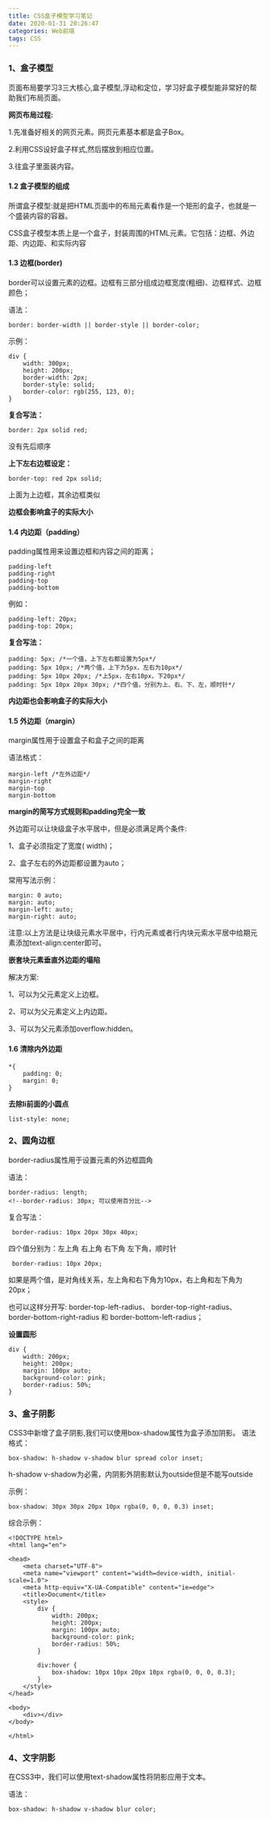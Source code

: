```yaml
---
title: CSS盒子模型学习笔记
date: 2020-01-31 20:26:47
categories: Web前端
tags: CSS
---
```

### 1、盒子模型
页面布局要学习3三大核心,盒子模型,浮动和定位，学习好盒子模型能非常好的帮助我们布局页面。

**网页布局过程:**

1.先准备好相关的网页元素。网页元素基本都是盒子Box。

2.利用CSS设好盒子样式,然后摆放到相应位置。

3.往盒子里面装内容。
#### 1.2 盒子模型的组成
所谓盒子模型:就是把HTML页面中的布局元素看作是一个矩形的盒子，也就是一个盛装内容的容器。

CSS盒子模型本质上是一个盒子，封装周围的HTML元素。它包括：边框、外边距、内边距、和实际内容
#### 1.3 边框(border)
border可以设置元素的边框。边框有三部分组成边框宽度(粗细)、边框样式、边框颜色；

语法：
```
border: border-width || border-style || border-color;
```
示例：
```
div {
    width: 300px;
    height: 200px;
    border-width: 2px;
    border-style: solid;
    border-color: rgb(255, 123, 0);
}
```
**复合写法：**
```
border: 2px solid red;
```
没有先后顺序

**上下左右边框设定：**
```
border-top: red 2px solid;
```
上面为上边框，其余边框类似

**边框会影响盒子的实际大小**
#### 1.4 内边距（padding）
padding属性用来设置边框和内容之间的距离；
```
padding-left
padding-right
padding-top
padding-bottom
```
例如：
```
padding-left: 20px;
padding-top: 20px;
```
**复合写法：**
```
padding: 5px; /*一个值，上下左右都设置为5px*/
padding: 5px 10px; /*两个值，上下为5px，左右为10px*/
padding: 5px 10px 20px; /*上5px，左右10px，下20px*/
padding: 5px 10px 20px 30px; /*四个值，分别为上、右、下、左，顺时针*/
```
**内边距也会影响盒子的实际大小**
#### 1.5 外边距（margin）
margin属性用于设置盒子和盒子之间的距离

语法格式：
```
margin-left /*左外边距*/
margin-right
margin-top
margin-bottom
```
**margin的简写方式规则和padding完全一致**

外边距可以让块级盒子水平居中，但是必须满足两个条件:

1、盒子必须指定了宽度( width)；

2、盒子左右的外边距都设置为auto；

常用写法示例：
```
margin: 0 auto;
margin: auto;
margin-left: auto;
margin-right: auto;
```
注意:以上方法是让块级元素水平居中，行内元素或者行内块元索水平居中给期元素添加text-align:center即可。

**嵌套块元素垂直外边距的塌陷**

解决方案:

1、可以为父元素定义上边框。

2、可以为父元素定义上内边距。

3、可以为父元素添加overflow:hidden。
#### 1.6 清除内外边距
```
*{
    padding: 0;
    margin: 0;
}
```
**去除li前面的小圆点**
```
list-style: none;
```
### 2、圆角边框
border-radius属性用于设置元素的外边框圆角

语法：
```
border-radius: length;
<!--border-radius: 30px; 可以使用百分比-->
```
复合写法：
```
 border-radius: 10px 20px 30px 40px;
```
四个值分别为：左上角 右上角 右下角 左下角，顺时针
```
 border-radius: 10px 20px;
```
如果是两个值，是对角线关系，左上角和右下角为10px，右上角和左下角为20px；

也可以这样分开写: border-top-left-radius、 border-top-right-radius、 border-bottom-right-radius 和
border-bottom-left-radius；

**设置圆形**
```
div {
    width: 200px;
    height: 200px;
    margin: 100px auto;
    background-color: pink;
    border-radius: 50%;
}
```
### 3、盒子阴影
CSS3中新增了盒子阴影,我们可以使用box-shadow属性为盒子添加阴影。
语法格式：
```
box-shadow: h-shadow v-shadow blur spread color inset;
```
h-shadow v-shadow为必需，内阴影外阴影默认为outside但是不能写outside

示例：
```
box-shadow: 30px 30px 20px 10px rgba(0, 0, 0, 0.3) inset;
```
综合示例：
```
<!DOCTYPE html>
<html lang="en">

<head>
    <meta charset="UTF-8">
    <meta name="viewport" content="width=device-width, initial-scale=1.0">
    <meta http-equiv="X-UA-Compatible" content="ie=edge">
    <title>Document</title>
    <style>
        div {
            width: 200px;
            height: 200px;
            margin: 100px auto;
            background-color: pink;
            border-radius: 50%;
        }

        div:hover {
            box-shadow: 10px 10px 20px 10px rgba(0, 0, 0, 0.3);
        }
    </style>
</head>

<body>
    <div></div>
</body>

</html>
```
### 4、文字阴影
在CSS3中，我们可以使用text-shadow属性将阴影应用于文本。

语法：
```
box-shadow: h-shadow v-shadow blur color;
```